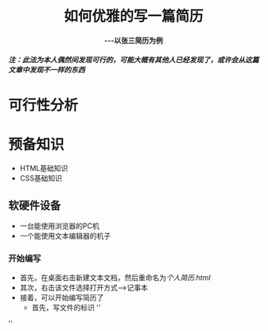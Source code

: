 # <center>如何优雅的写一篇简历</center>

#### <center>---以张三简历为例</center>

##### ***注：此法为本人偶然间发现可行的，可能大概有其他人已经发现了，或许会从这篇文章中发现不一样的东西***

# 可行性分析


# 预备知识
- HTML基础知识
- CSS基础知识

## 软硬件设备
- 一台能使用浏览器的PC机
- 一个能使用文本编辑器的机子

### 开始编写

- 首先，在桌面右击新建文本文档，然后重命名为*个人简历.html*
- 其次，右击该文件选择打开方式-->记事本
- 接着，可以开始编写简历了
  - 首先，写文件的标识
  ''
<!DOCTYPE HTML5>
  <html>
    <head>
      <meat charsert="utf-8">
    </head>
    <body></body>
  </html>
        ''
